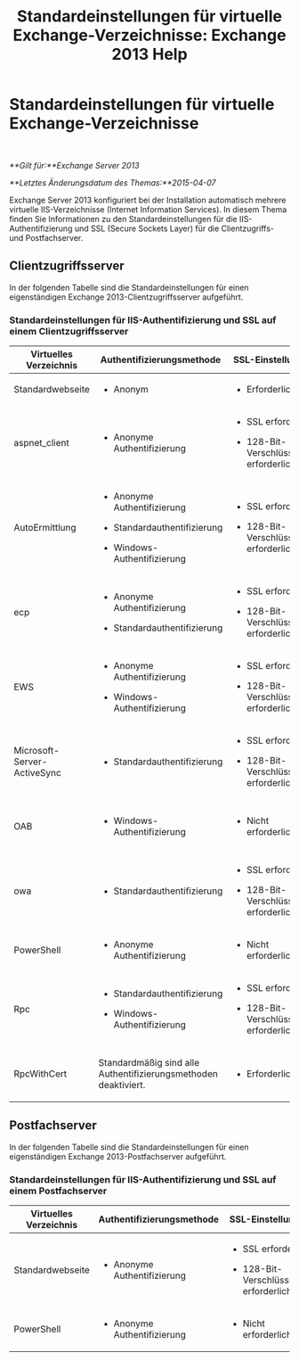 ﻿---
title: 'Standardeinstellungen für virtuelle Exchange-Verzeichnisse: Exchange 2013 Help'
TOCTitle: Standardeinstellungen für virtuelle Exchange-Verzeichnisse
ms:assetid: d2d89ce6-4721-4737-a325-fba5ad9422e0
ms:mtpsurl: https://technet.microsoft.com/de-de/library/Gg247612(v=EXCHG.150)
ms:contentKeyID: 52062906
ms.date: 04/24/2018
mtps_version: v=EXCHG.150
ms.translationtype: HT
---

# Standardeinstellungen für virtuelle Exchange-Verzeichnisse

 

_**Gilt für:**Exchange Server 2013_

_**Letztes Änderungsdatum des Themas:**2015-04-07_

Exchange Server 2013 konfiguriert bei der Installation automatisch mehrere virtuelle IIS-Verzeichnisse (Internet Information Services). In diesem Thema finden Sie Informationen zu den Standardeinstellungen für die IIS-Authentifizierung und SSL (Secure Sockets Layer) für die Clientzugriffs- und Postfachserver.

## Clientzugriffsserver

In der folgenden Tabelle sind die Standardeinstellungen für einen eigenständigen Exchange 2013-Clientzugriffsserver aufgeführt.

### Standardeinstellungen für IIS-Authentifizierung und SSL auf einem Clientzugriffsserver

<table>
<colgroup>
<col style="width: 25%" />
<col style="width: 25%" />
<col style="width: 25%" />
<col style="width: 25%" />
</colgroup>
<thead>
<tr class="header">
<th>Virtuelles Verzeichnis</th>
<th>Authentifizierungsmethode</th>
<th>SSL-Einstellungen</th>
<th>Verwaltungsmethode</th>
</tr>
</thead>
<tbody>
<tr class="odd">
<td><p>Standardwebseite</p></td>
<td><ul>
<li><p>Anonym</p></li>
</ul></td>
<td><ul>
<li><p>Erforderlich</p></li>
</ul></td>
<td><p>IIS-Verwaltungskonsole</p></td>
</tr>
<tr class="even">
<td><p>aspnet_client</p></td>
<td><ul>
<li><p>Anonyme Authentifizierung</p></li>
</ul></td>
<td><ul>
<li><p>SSL erforderlich</p></li>
<li><p>128-Bit-Verschlüsselung erforderlich</p></li>
</ul></td>
<td><p>IIS-Verwaltungskonsole</p></td>
</tr>
<tr class="odd">
<td><p>AutoErmittlung</p></td>
<td><ul>
<li><p>Anonyme Authentifizierung</p></li>
<li><p>Standardauthentifizierung</p></li>
<li><p>Windows-Authentifizierung</p></li>
</ul></td>
<td><ul>
<li><p>SSL erforderlich</p></li>
<li><p>128-Bit-Verschlüsselung erforderlich</p></li>
</ul></td>
<td><p>Exchange-Verwaltungsshell (Shell)</p></td>
</tr>
<tr class="even">
<td><p>ecp</p></td>
<td><ul>
<li><p>Anonyme Authentifizierung</p></li>
<li><p>Standardauthentifizierung</p></li>
</ul></td>
<td><ul>
<li><p>SSL erforderlich</p></li>
<li><p>128-Bit-Verschlüsselung erforderlich</p></li>
</ul></td>
<td><p>Exchange-Verwaltungskonsole oder -Shell</p></td>
</tr>
<tr class="odd">
<td><p>EWS</p></td>
<td><ul>
<li><p>Anonyme Authentifizierung</p></li>
<li><p>Windows-Authentifizierung</p></li>
</ul></td>
<td><ul>
<li><p>SSL erforderlich</p></li>
<li><p>128-Bit-Verschlüsselung erforderlich</p></li>
</ul></td>
<td><p>Shell</p></td>
</tr>
<tr class="even">
<td><p>Microsoft-Server-ActiveSync</p></td>
<td><ul>
<li><p>Standardauthentifizierung</p></li>
</ul></td>
<td><ul>
<li><p>SSL erforderlich</p></li>
<li><p>128-Bit-Verschlüsselung erforderlich</p></li>
</ul></td>
<td><p>Exchange-Verwaltungskonsole oder Shell</p></td>
</tr>
<tr class="odd">
<td><p>OAB</p></td>
<td><ul>
<li><p>Windows-Authentifizierung</p></li>
</ul></td>
<td><ul>
<li><p>Nicht erforderlich</p></li>
</ul></td>
<td><p>Exchange-Verwaltungskonsole oder Shell</p></td>
</tr>
<tr class="even">
<td><p>owa</p></td>
<td><ul>
<li><p>Standardauthentifizierung</p></li>
</ul></td>
<td><ul>
<li><p>SSL erforderlich</p></li>
<li><p>128-Bit-Verschlüsselung erforderlich</p></li>
</ul></td>
<td><p>Exchange-Verwaltungskonsole oder Shell</p></td>
</tr>
<tr class="odd">
<td><p>PowerShell</p></td>
<td><ul>
<li><p>Anonyme Authentifizierung</p></li>
</ul></td>
<td><ul>
<li><p>Nicht erforderlich</p></li>
</ul></td>
<td><p>Shell</p></td>
</tr>
<tr class="even">
<td><p>Rpc</p></td>
<td><ul>
<li><p>Standardauthentifizierung</p></li>
<li><p>Windows-Authentifizierung</p></li>
</ul></td>
<td><ul>
<li><p>SSL erforderlich</p></li>
<li><p>128-Bit-Verschlüsselung erforderlich</p></li>
</ul></td>
<td><p>Shell</p></td>
</tr>
<tr class="odd">
<td><p>RpcWithCert</p></td>
<td><p>Standardmäßig sind alle Authentifizierungsmethoden deaktiviert.</p></td>
<td><ul>
<li><p>Erforderlich</p></li>
</ul></td>
<td><p> </p></td>
</tr>
</tbody>
</table>


## Postfachserver

In der folgenden Tabelle sind die Standardeinstellungen für einen eigenständigen Exchange 2013-Postfachserver aufgeführt.

### Standardeinstellungen für IIS-Authentifizierung und SSL auf einem Postfachserver

<table>
<colgroup>
<col style="width: 25%" />
<col style="width: 25%" />
<col style="width: 25%" />
<col style="width: 25%" />
</colgroup>
<thead>
<tr class="header">
<th>Virtuelles Verzeichnis</th>
<th>Authentifizierungsmethode</th>
<th>SSL-Einstellungen</th>
<th>Verwaltungsmethode</th>
</tr>
</thead>
<tbody>
<tr class="odd">
<td><p>Standardwebseite</p></td>
<td><ul>
<li><p>Anonyme Authentifizierung</p></li>
</ul></td>
<td><ul>
<li><p>SSL erforderlich</p></li>
<li><p>128-Bit-Verschlüsselung erforderlich</p></li>
</ul></td>
<td><p>Dieses virtuelle Verzeichnis kann nicht vom Benutzer konfiguriert werden.</p></td>
</tr>
<tr class="even">
<td><p>PowerShell</p></td>
<td><ul>
<li><p>Anonyme Authentifizierung</p></li>
</ul></td>
<td><ul>
<li><p>Nicht erforderlich</p></li>
</ul></td>
<td><p>Shell</p></td>
</tr>
</tbody>
</table>

